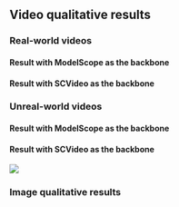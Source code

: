 ## Video qualitative results
### Real-world videos
#### Result with ModelScope as the backbone
#### Result with SCVideo as the backbone
### Unreal-world videos
#### Result with ModelScope as the backbone
#### Result with SCVideo as the backbone
<tr>
  <td><img src="https://tuneavideo.github.io/assets/data/rabbit-watermelon.gif"></td>
</tr>

### Image qualitative results
